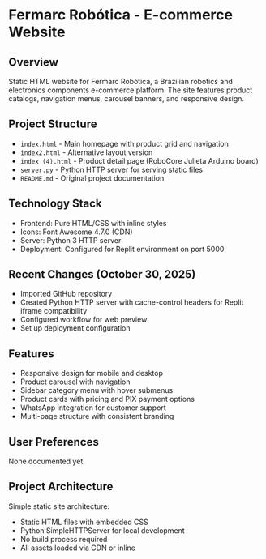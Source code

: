 # Fermarc Robótica - E-commerce Website

## Overview
Static HTML website for Fermarc Robótica, a Brazilian robotics and electronics components e-commerce platform. The site features product catalogs, navigation menus, carousel banners, and responsive design.

## Project Structure
- `index.html` - Main homepage with product grid and navigation
- `index2.html` - Alternative layout version
- `index (4).html` - Product detail page (RoboCore Julieta Arduino board)
- `server.py` - Python HTTP server for serving static files
- `README.md` - Original project documentation

## Technology Stack
- Frontend: Pure HTML/CSS with inline styles
- Icons: Font Awesome 4.7.0 (CDN)
- Server: Python 3 HTTP server
- Deployment: Configured for Replit environment on port 5000

## Recent Changes (October 30, 2025)
- Imported GitHub repository
- Created Python HTTP server with cache-control headers for Replit iframe compatibility
- Configured workflow for web preview
- Set up deployment configuration

## Features
- Responsive design for mobile and desktop
- Product carousel with navigation
- Sidebar category menu with hover submenus
- Product cards with pricing and PIX payment options
- WhatsApp integration for customer support
- Multi-page structure with consistent branding

## User Preferences
None documented yet.

## Project Architecture
Simple static site architecture:
- Static HTML files with embedded CSS
- Python SimpleHTTPServer for local development
- No build process required
- All assets loaded via CDN or inline

